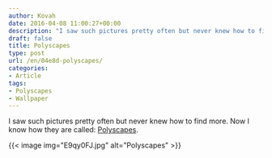 ```yaml
---
author: Kovah
date: 2016-04-08 11:00:27+00:00
description: "I saw such pictures pretty often but never knew how to find more. Now I know how they are called: Polyscapes."
draft: false
title: Polyscapes
type: post
url: /en/04e8d-polyscapes/
categories:
- Article
tags:
- Polyscapes
- Wallpaper
---
```


I saw such pictures pretty often but never knew how to find more. Now I know how they are called: [Polyscapes](https://tackk.com/polyscapes).

{{< image img="E9qy0FJ.jpg" alt="Polyscapes" >}}
